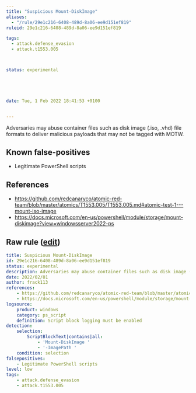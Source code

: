 ```yaml
---
title: "Suspicious Mount-DiskImage"
aliases:
  - "/rule/29e1c216-6408-489d-8a06-ee9d151ef819"
ruleid: 29e1c216-6408-489d-8a06-ee9d151ef819

tags:
  - attack.defense_evasion
  - attack.t1553.005



status: experimental





date: Tue, 1 Feb 2022 18:41:53 +0100


---
```


Adversaries may abuse container files such as disk image (.iso, .vhd) file formats to deliver malicious payloads that may not be tagged with MOTW.

<!--more-->


## Known false-positives

* Legitimate PowerShell scripts



## References

* https://github.com/redcanaryco/atomic-red-team/blob/master/atomics/T1553.005/T1553.005.md#atomic-test-1---mount-iso-image
* https://docs.microsoft.com/en-us/powershell/module/storage/mount-diskimage?view=windowsserver2022-ps


## Raw rule ([edit](https://github.com/SigmaHQ/sigma/edit/master/rules/windows/powershell/powershell_script/posh_ps_suspicious_mount_diskimage.yml))
```yaml
title: Suspicious Mount-DiskImage
id: 29e1c216-6408-489d-8a06-ee9d151ef819
status: experimental
description: Adversaries may abuse container files such as disk image (.iso, .vhd) file formats to deliver malicious payloads that may not be tagged with MOTW.
date: 2022/02/01
author: frack113
references:
    - https://github.com/redcanaryco/atomic-red-team/blob/master/atomics/T1553.005/T1553.005.md#atomic-test-1---mount-iso-image
    - https://docs.microsoft.com/en-us/powershell/module/storage/mount-diskimage?view=windowsserver2022-ps
logsource:
    product: windows
    category: ps_script
    definition: Script block logging must be enabled
detection:
    selection:
        ScriptBlockText|contains|all:
            - 'Mount-DiskImage '
            - '-ImagePath '
    condition: selection
falsepositives:
    - Legitimate PowerShell scripts
level: low
tags:
    - attack.defense_evasion
    - attack.t1553.005

```
